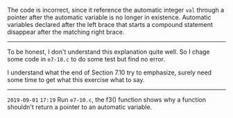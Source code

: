 The code is incorrect, since it reference the automatic integer `val` through a
pointer after the automatic variable is no longer in existence. Automatic
variables declared after the left brace that starts a compound statement
disappear after the matching right brace.

------

To be honest, I don't understand this explanation quite well. So I chage some
code in `e7-10.c` to do some test but find no error.

I understand what the end of Section 7.10 try to emphasize, surely need some
time to get what this exercise what to say.

------

`2019-09-01` `17:19`
Run `e7-10.c`, the f3() function shows why a function shouldn't return a pointer
to an automatic variable.

